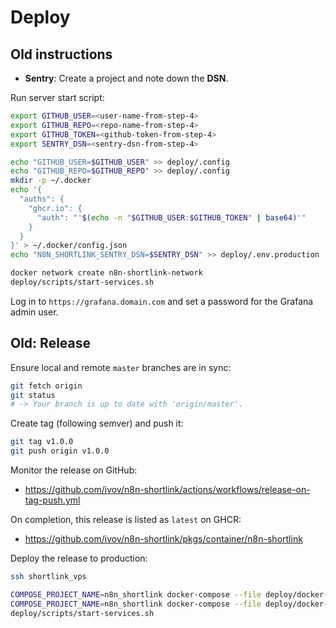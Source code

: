 # Deploy

## Old instructions

- **Sentry**: Create a project and note down the **DSN**.

Run server start script:

```sh
export GITHUB_USER=<user-name-from-step-4>
export GITHUB_REPO=<repo-name-from-step-4>
export GITHUB_TOKEN=<github-token-from-step-4>
export SENTRY_DSN=<sentry-dsn-from-step-4>

echo "GITHUB_USER=$GITHUB_USER" >> deploy/.config
echo "GITHUB_REPO=$GITHUB_REPO" >> deploy/.config
mkdir -p ~/.docker
echo '{
  "auths": {
    "ghcr.io": {
      "auth": "'$(echo -n "$GITHUB_USER:$GITHUB_TOKEN" | base64)'"
    }
  }
}' > ~/.docker/config.json
echo "N8N_SHORTLINK_SENTRY_DSN=$SENTRY_DSN" >> deploy/.env.production

docker network create n8n-shortlink-network
deploy/scripts/start-services.sh
```

Log in to `https://grafana.domain.com` and set a password for the Grafana admin user.


## Old: Release

Ensure local and remote `master` branches are in sync:

```sh
git fetch origin
git status
# -> Your branch is up to date with 'origin/master'.
```

Create tag (following semver) and push it:

```sh
git tag v1.0.0
git push origin v1.0.0
```

Monitor the release on GitHub:

- https://github.com/ivov/n8n-shortlink/actions/workflows/release-on-tag-push.yml

On completion, this release is listed as `latest` on GHCR:

- https://github.com/ivov/n8n-shortlink/pkgs/container/n8n-shortlink

Deploy the release to production:

```sh
ssh shortlink_vps

COMPOSE_PROJECT_NAME=n8n_shortlink docker-compose --file deploy/docker-compose.monitoring.yml down
COMPOSE_PROJECT_NAME=n8n_shortlink docker-compose --file deploy/docker-compose.yml down
deploy/scripts/start-services.sh
```

